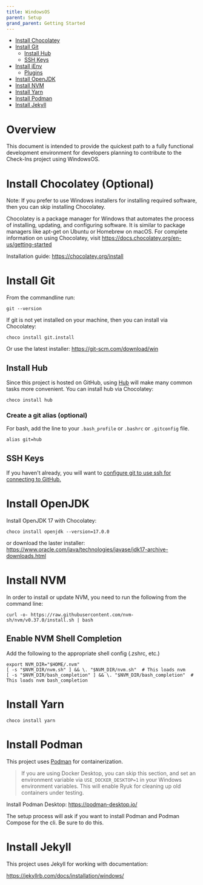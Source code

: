 ```yaml
---
title: WindowsOS
parent: Setup
grand_parent: Getting Started
---
```


<!-- TOC -->

- [Install Chocolatey](#install-chocolatey)
- [Install Git](#install-git)
  - [Install Hub](#install-hub)
  - [SSH Keys](#ssh-keys)
- [Install jEnv](#install-jenv)
  - [Plugins](#plugins)
- [Install OpenJDK](#install-openjdk)
- [Install NVM](#install-nvm)
- [Install Yarn](#install-yarn)
- [Install Podman](#install-podman)
- [Install Jekyll](#install-jekyll)

<!-- /TOC -->

# Overview

This document is intended to provide the quickest path to a fully functional
development environment for developers planning to contribute to the Check-Ins
project using WindowsOS.

# Install Chocolatey (Optional)

Note: If you prefer to use Windows installers for installing required software, then you can skip installing Chocolatey.

Chocolatey is a package manager for Windows that automates the process of installing, updating, and configuring software.
It is similar to package managers like apt-get on Ubuntu or Homebrew on macOS.
For complete information on using Chocolatey, visit https://docs.chocolatey.org/en-us/getting-started

Installation guide: https://chocolatey.org/install

# Install Git

From the commandline run:

```shell
git --version
```

If git is not yet installed on your machine, then you can install via Chocolatey:

```shell
choco install git.install
```

Or use the latest installer: https://git-scm.com/download/win

## Install Hub

Since this project is hosted on GitHub, using [Hub](https://github.com/github/hub) will make many common tasks more
convenient. You can install hub via Chocolatey:

```shell
choco install hub
```

### Create a git alias (optional)

For bash, add the line to your `.bash_profile` or `.bashrc` or `.gitconfig` file.

```shell
alias git=hub
```

## SSH Keys

If you haven't already, you will want to [configure git to use ssh for connecting to GitHub.](https://docs.github.com/en/free-pro-team@latest/github/authenticating-to-github/connecting-to-github-with-ssh)

# Install OpenJDK

Install OpenJDK 17 with Chocolatey:

```shell
choco install openjdk --version=17.0.0
```

or download the laster installer: https://www.oracle.com/java/technologies/javase/jdk17-archive-downloads.html

# Install NVM

In order to install or update NVM, you need to run the following from the command line:

```shell
curl -o- https://raw.githubusercontent.com/nvm-sh/nvm/v0.37.0/install.sh | bash
```

## Enable NVM Shell Completion

Add the following to the appropriate shell config (.zshrc, etc.)

```shell
export NVM_DIR="$HOME/.nvm"
[ -s "$NVM_DIR/nvm.sh" ] && \. "$NVM_DIR/nvm.sh"  # This loads nvm
[ -s "$NVM_DIR/bash_completion" ] && \. "$NVM_DIR/bash_completion"  # This loads nvm bash_completion
```

# Install Yarn

```shell
choco install yarn
```

# Install Podman

This project uses [Podman](https://podman.io/) for containerization.

> If you are using Docker Desktop, you can skip this section, and set an environment variable via `USE_DOCKER_DESKTOP=1` in your Windows environment variables.
> This will enable Ryuk for cleaning up old containers under testing.

Install Podman Desktop: https://podman-desktop.io/

The setup process will ask if you want to install Podman and Podman Compose for the cli.
Be sure to do this.

# Install Jekyll

This project uses Jekyll for working with documentation:

https://jekyllrb.com/docs/installation/windows/
